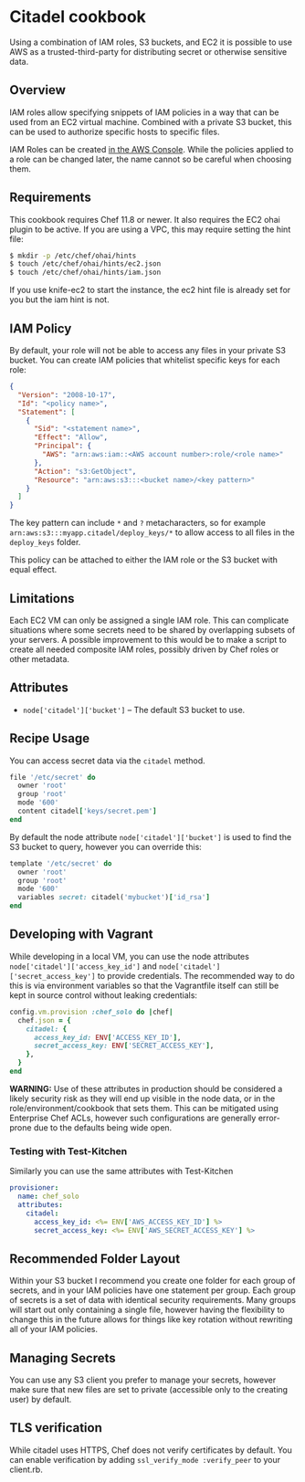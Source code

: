 Citadel cookbook
================

Using a combination of IAM roles, S3 buckets, and EC2 it is possible to use AWS
as a trusted-third-party for distributing secret or otherwise sensitive data.

Overview
--------

IAM roles allow specifying snippets of IAM policies in a way that can be used
from an EC2 virtual machine. Combined with a private S3 bucket, this can be
used to authorize specific hosts to specific files.

IAM Roles can be created [in the AWS Console](https://console.aws.amazon.com/iam/home#roles).
While the policies applied to a role can be changed later, the name cannot so
be careful when choosing them.

Requirements
------------

This cookbook requires Chef 11.8 or newer. It also requires the EC2 ohai plugin
to be active. If you are using a VPC, this may require setting the hint file:

```bash
$ mkdir -p /etc/chef/ohai/hints
$ touch /etc/chef/ohai/hints/ec2.json
$ touch /etc/chef/ohai/hints/iam.json
```

If you use knife-ec2 to start the instance, the ec2 hint file is already set for you
but the iam hint is not.

IAM Policy
----------

By default, your role will not be able to access any files in your private S3
bucket. You can create IAM policies that whitelist specific keys for each role:

```json
{
  "Version": "2008-10-17",
  "Id": "<policy name>",
  "Statement": [
    {
      "Sid": "<statement name>",
      "Effect": "Allow",
      "Principal": {
        "AWS": "arn:aws:iam::<AWS account number>:role/<role name>"
      },
      "Action": "s3:GetObject",
      "Resource": "arn:aws:s3:::<bucket name>/<key pattern>"
    }
  ]
}
```

The key pattern can include `*` and `?` metacharacters, so for example
`arn:aws:s3:::myapp.citadel/deploy_keys/*` to allow access to all files in the
`deploy_keys` folder.

This policy can be attached to either the IAM role or the S3 bucket with equal
effect.

Limitations
-----------

Each EC2 VM can only be assigned a single IAM role. This can complicate situations
where some secrets need to be shared by overlapping subsets of your servers. A
possible improvement to this would be to make a script to create all needed
composite IAM roles, possibly driven by Chef roles or other metadata.

Attributes
----------

* `node['citadel']['bucket']` – The default S3 bucket to use.

Recipe Usage
------------

You can access secret data via the `citadel` method.

```ruby
file '/etc/secret' do
  owner 'root'
  group 'root'
  mode '600'
  content citadel['keys/secret.pem']
end
```

By default the node attribute `node['citadel']['bucket']` is used to find the
S3 bucket to query, however you can override this:

```ruby
template '/etc/secret' do
  owner 'root'
  group 'root'
  mode '600'
  variables secret: citadel('mybucket')['id_rsa']
end
```

Developing with Vagrant
-----------------------

While developing in a local VM, you can use the node attributes
`node['citadel']['access_key_id']` and `node['citadel']['secret_access_key']`
to provide credentials. The recommended way to do this is via environment variables
so that the Vagrantfile itself can still be kept in source control without
leaking credentials:

```ruby
config.vm.provision :chef_solo do |chef|
  chef.json = {
    citadel: {
      access_key_id: ENV['ACCESS_KEY_ID'],
      secret_access_key: ENV['SECRET_ACCESS_KEY'],
    },
  }
end
```

**WARNING:** Use of these attributes in production should be considered a likely
security risk as they will end up visible in the node data, or in the role/environment/cookbook
that sets them. This can be mitigated using Enterprise Chef ACLs, however such
configurations are generally error-prone due to the defaults being wide open.

### Testing with Test-Kitchen

Similarly you can use the same attributes with Test-Kitchen

```yaml
provisioner:
  name: chef_solo
  attributes:
    citadel:
      access_key_id: <%= ENV['AWS_ACCESS_KEY_ID'] %>
      secret_access_key: <%= ENV['AWS_SECRET_ACCESS_KEY'] %>
```

Recommended Folder Layout
-------------------------

Within your S3 bucket I recommend you create one folder for each group of
secrets, and in your IAM policies have one statement per group. Each group of
secrets is a set of data with identical security requirements. Many groups will
start out only containing a single file, however having the flexibility to
change this in the future allows for things like key rotation without rewriting
all of your IAM policies.

Managing Secrets
----------------

You can use any S3 client you prefer to manage your secrets, however make sure
that new files are set to private (accessible only to the creating user) by
default.

TLS verification
----------------

While citadel uses HTTPS, Chef does not verify certificates by default. You can
enable verification by adding `ssl_verify_mode :verify_peer` to your client.rb.
